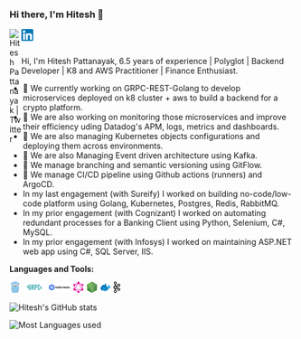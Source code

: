 ### Hi there, I'm Hitesh 👋

<a href="https://twitter.com/hitesh110393">
  <img align="left" alt="Hitesh Pattanayak | Twitter" width="21px" src="https://raw.githubusercontent.com/anuraghazra/anuraghazra/master/assets/twitter.svg" />
</a>
<a href="https://www.linkedin.com/in/hitesh-pattanayak-52290b160/">
  <img align="left" alt="Hitesh Pattanayak | linkedin" width="21px" src="https://github.com/HiteshRepo/hiteshrepo/blob/main/linked-in.png"/>
</a>

<br />
<br />

Hi, I'm Hitesh Pattanayak, 6.5 years of experience | Polyglot | Backend Developer | K8 and AWS Practitioner | Finance Enthusiast.

- 🔭 We currently working on GRPC-REST-Golang to develop microservices deployed on k8 cluster + aws to build a backend for a crypto platform.
- 🔭 We are also working on monitoring those microservices and improve their efficiency uding Datadog's APM, logs, metrics and dashboards.
- 🌱 We are also managing Kubernetes objects configurations and deploying them across environments.
- 🌱 We are also Managing Event driven architecture using Kafka.
- 🔭 We manage branching and semantic versioning using GitFlow.
- 🔭 We manage CI/CD pipeline using Github actions (runners) and ArgoCD.
- In my last engagement (with Sureify) I worked on building no-code/low-code platform using Golang, Kubernetes, Postgres, Redis, RabbitMQ.
- In my prior engagement (with Cognizant) I worked on automating redundant processes for a Banking Client using Python, Selenium, C#, MySQL.
- In my prior engagement (with Infosys) I worked on  maintaining ASP.NET web app using C#, SQL Server, IIS.

**Languages and Tools:**  

<code><img height="20" src="https://github.com/HiteshRepo/hiteshrepo/blob/main/golang.png"></code>
<code><img height="20" src="https://github.com/HiteshRepo/hiteshrepo/blob/main/grpcio-ar21.svg"></code>
<code><img height="20" src="https://github.com/HiteshRepo/hiteshrepo/blob/main/kubernetes-ar21.svg"></code>
<code><img height="20" src="https://raw.githubusercontent.com/github/explore/5c058a388828bb5fde0bcafd4bc867b5bb3f26f3/topics/graphql/graphql.png"></code>
<code><img height="20" src="https://raw.githubusercontent.com/github/explore/80688e429a7d4ef2fca1e82350fe8e3517d3494d/topics/nodejs/nodejs.png"></code>
<code><img height="20" src="https://github.com/HiteshRepo/hiteshrepo/blob/main/icons8-docker.svg"></code>
<code><img height="20" src="https://github.com/HiteshRepo/hiteshrepo/blob/main/kafka-seeklogo.com.svg"></code>

![Hitesh's GitHub stats](https://github-readme-stats.vercel.app/api?username=hiteshrepo)

![Most Languages used](https://github-readme-stats.anuraghazra1.vercel.app/api/top-langs/?username=hiteshrepo&layout=compact)
